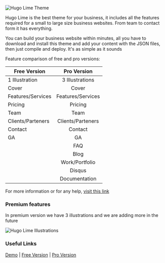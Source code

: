 ![Hugo Lime Theme](https://api.uicard.io/uploads/91b6461e4c99ea198a53ff5cafdcc5d2.jpg)

Hugo Lime is the best theme for your business, it includes all the features required for a small to large size business websites. From team to contact form it has everything.

You can build your business website within minutes, all you have to download and install this theme and add your content with the JSON files, then just compile and deploy. It's as simple as it sounds

Feature comparison of free and pro versions:

| Free Version  | Pro Version   |
| ------------- |:-------------:|
| 1 Illustration | 3 Illustrations |
| Cover      | Cover      |
| Features/Services | Features/Services |
| Pricing | Pricing |
| Team | Team |
| Clients/Parteners | Clients/Parteners |
| Contact | Contact |
| GA | GA |
|  | FAQ |
| | Blog |
| | Work/Portfolio |
| | Disqus |
| | Documentation |

For more information or for any help, [visit this link](https://uicard.io/products/hugo-lime-free)

### Premium features

In premium version we have 3 illustrations and we are adding more in the future

![Hugo Lime Illustrations](https://api.uicard.io/uploads/1d344bcf401ef4a86fee6a36e1b3a790.jpg)

### Useful Links

[Demo](http://demo.uicard.io/hugo-lime-free-demo) | [Free Version](https://uicard.io/products/hugo-lime) | [Pro Version](https://uicard.io/products/hugo-lime-pro)
